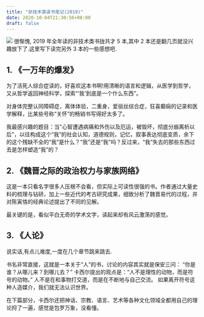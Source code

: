 ```yaml
---
title: "非技术类读书笔记(2019)"
date: 2020-10-04T21:30:56+08:00
draft: false
---
```


![](/img/1.png)
很惭愧, 2019 年全年读的非技术类书拢共才 5 本,其中 2 本还是翻几页就没兴趣放下了.这里写下读完另外 3 本的一些感想吧.

## 1. 《一万年的爆发》

为了活死人综合症读的，好喜欢这本书啊!用清晰的语言和逻辑，从医学到哲学，又从哲学返回神经科学，探索“‘我’到底是一个什么东西”。

对身体完整认同障碍症，离体体验，二重身，爱丽丝综合症，狂喜癫痫的记录和医学解释，比某些号称“关怀”的畅销书写得好太多了。

我最感兴趣的题目：当"心智遭遇病痛和外伤以及厄运，被毁坏，彻底分崩离析以后"，以往构成这个“我”的社会认知，道德规则，记忆，叙事表达彻底变质，余下的这个残缺不全的“我”是什么？“我”还是“我”吗？反过来，“我”失去的那些东西过去是怎样塑造“我”的？

## 2. 《魏晋之际的政治权力与家族网络》

这是一本只看名字很多人压根不会看，但实际上可读性很强的书。作者通过大量史料的梳理与钻研，加上一些近代的考古研究成果，细致分析了魏晋易代的过程，并对陈寅恪的经典论述提出了不同的见解。

最关键的是，看似平白无奇的学术文字，读起来却有风云激荡的感觉。

## 3. 《人论》

说实话,有点儿难度,一度在几个章节跳来跳去.

书名非常直接，这就是一本关于“人”的书，讨论的内容其实就是保安三问：
“你是谁？从哪儿来？到哪儿去？”
卡西尔提出的观点是：“人不是理性的动物，而是符号的动物。”
人不是在和事物打交道，而是在不断地与自己交流。
如果离开符号这种人造媒介，我们就无法认识世界。

在下篇部分，卡西尔还把神话、宗教、语言、艺术等各种文化领域全都用自己的理论捋了一遍，感觉是包罗万象，没看懂。
